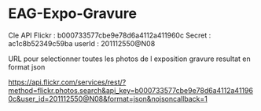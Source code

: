 # EAG-Expo-Gravure
Cle API Flickr : b000733577cbe9e78d6a4112a411960c
Secret : ac1c8b52349c59ba
userId : 201112550@N08


URL pour selectionner toutes les photos de l exposition gravure resultat en format json

https://api.flickr.com/services/rest/?method=flickr.photos.search&api_key=b000733577cbe9e78d6a4112a411960c&user_id=201112550@N08&format=json&nojsoncallback=1
